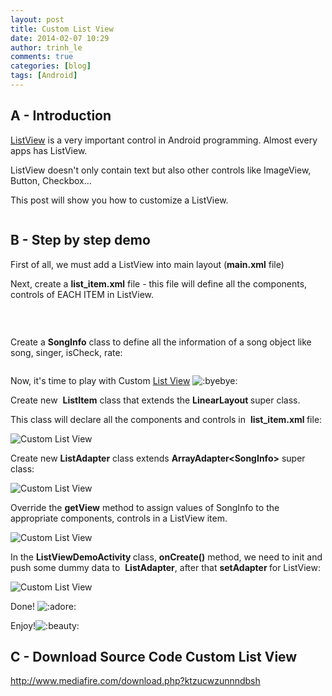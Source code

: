 ```yaml
---
layout: post
title: Custom List View
date: 2014-02-07 10:29
author: trinh_le
comments: true
categories: [blog]
tags: [Android]
---
```


<h2>A - Introduction</h2>
<a title="[Android] ListView Dialog" href="http://icetea09.com/blog/2014/02/11/listview-dialog/">ListView</a> is a very important control in Android programming. Almost every apps has ListView.

ListView doesn't only contain text but also other controls like ImageView, Button, Checkbox...

This post will show you how to customize a ListView.

<img class="aligncenter" src="http://i1189.photobucket.com/albums/z427/khanhtrinhspk/Image%20Source%20Code/1-8.png" alt="" />
<h2>B - Step by step demo</h2>
First of all, we must add a ListView into main layout (<strong>main.xml</strong> file)

<img class="aligncenter" src="http://i1189.photobucket.com/albums/z427/khanhtrinhspk/Image%20Source%20Code/2-10.png" alt="" />

<!--more-->

Next, create a <strong>list_item.xml</strong> file - this file will define all the components, controls of EACH ITEM in ListView.

<img class="aligncenter" src="http://i1189.photobucket.com/albums/z427/khanhtrinhspk/Image%20Source%20Code/3-9.png" alt="" />

&nbsp;

Create a <strong>SongInfo</strong> class to define all the information of a song object like song, singer, isCheck, rate:

<img class="aligncenter" src="http://i1189.photobucket.com/albums/z427/khanhtrinhspk/Image%20Source%20Code/4-8.png" alt="" />

Now, it's time to play with Custom <a title="[Android] ListView Dialog" href="http://icetea09.com/blog/2014/02/11/listview-dialog/">List View</a> <img title="Byebye" src="http://vozforums.com/images/smilies/Off/byebye.gif" alt=":byebye:" />

Create new  <strong>ListItem</strong> class that extends the <strong>LinearLayout </strong>super class.

This class will declare all the components and controls in  <strong>list_item.xml </strong>file:

<img class="aligncenter" src="http://i1189.photobucket.com/albums/z427/khanhtrinhspk/Image%20Source%20Code/5-7.png" alt="Custom List View" />

Create new <strong>ListAdapter</strong> class extends <strong>ArrayAdapter&lt;SongInfo&gt;</strong> super class:

<img class="aligncenter" src="http://i1189.photobucket.com/albums/z427/khanhtrinhspk/Image%20Source%20Code/6-6.png" alt="Custom List View" />

Override the <strong>getView</strong> method to assign values of SongInfo to the appropriate components, controls in a ListView item.

<img class="aligncenter" src="http://i1189.photobucket.com/albums/z427/khanhtrinhspk/Image%20Source%20Code/7-5.png" alt="Custom List View" />

In the <strong>ListViewDemoActivity </strong>class, <strong>onCreate()</strong> method, we need to init and push some dummy data to  <strong>ListAdapter</strong>, after that <strong>setAdapter </strong>for ListView:

<img class="aligncenter" src="http://i1189.photobucket.com/albums/z427/khanhtrinhspk/Image%20Source%20Code/8-5.png" alt="Custom List View" />

Done! <img src="http://vozforums.com/images/smilies/Off/adore.gif" alt=":adore:" />

Enjoy!<img src="http://vozforums.com/images/smilies/Off/beauty.gif" alt=":beauty:" />
<h2>C - Download Source Code Custom List View</h2>
<a href="http://www.mediafire.com/download.php?ktzucwzunnndbsh">http://www.mediafire.com/download.php?ktzucwzunnndbsh</a>
